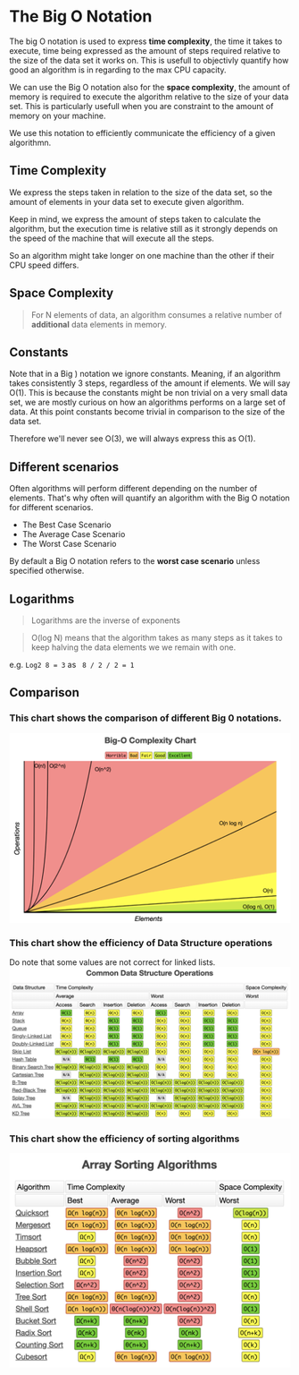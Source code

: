 # The Big O Notation

The big O notation is used to express **time complexity**, the time it takes to execute, time being expressed as the amount of steps required relative to the size of the data set it works on. This is usefull to objectivly quantify how good an algorithm is in regarding to the max CPU capacity.

We can use the Big O notation also for the **space complexity**, the amount of memory is required to execute the algorithm relative to the size of your data set. This is particularly usefull when you are constraint to the amount of memory on your machine.

We use this notation to efficiently communicate the efficiency of a given algorithmn.

## Time Complexity
We express the steps taken in relation to the size of the data set, so the amount of elements in your data set to execute given algorithm.

Keep in mind, we express the amount of steps taken to calculate the algorithm, but the execution time is relative still as it strongly depends on the speed of the machine that will execute all the steps.

So an algorithm might take longer on one machine than the other if their CPU speed differs.

## Space Complexity
> For N elements of data, an algorithm consumes a relative number of **additional** data elements in memory.

## Constants
Note that in a Big ) notation we ignore constants. Meaning, if an algorithm takes consistently 3 steps, regardless of the amount if elements. We will say O(1). This is because the constants might be non trivial on a very small data set, we are mostly curious on how an algorithms performs on a large set of data. At this point constants become trivial in comparison to the size of the data set.

Therefore we'll never see O(3), we will always express this as O(1).

## Different scenarios

Often algorithms will perform different depending on the number of elements. That's why often will quantify an algorithm with the Big O notation for different scenarios.

* The Best Case Scenario
* The Average Case Scenario
* The Worst Case Scenario

By default a Big O notation refers to the **worst case scenario** unless specified otherwise.

## Logarithms
> Logarithms are the inverse of exponents

> O(log N) means that the algorithm takes as many steps as it takes to keep halving the data elements we we remain with one.

e.g. `Log2 8 = 3` as ` 8 / 2 / 2 = 1`

## Comparison

### This chart shows the comparison of different Big 0 notations.
![big-0-1](assets/big-o-1.png)

### This chart show the efficiency of Data Structure operations
Do note that some values are not correct for linked lists.
![big-0-2](assets/big-o-2.png)

### This chart show the efficiency of sorting algorithms
![big-0-3](assets/big-o-3.png)